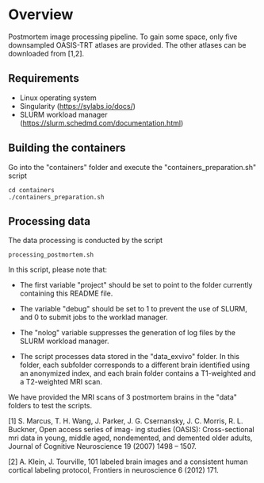 # Overview
Postmortem image processing pipeline. 
To gain some space, only five downsampled OASIS-TRT atlases are provided. The other atlases can be downloaded from [1,2].

## Requirements

- Linux operating system
- Singularity (https://sylabs.io/docs/)
- SLURM workload manager (https://slurm.schedmd.com/documentation.html)

## Building the containers

Go into the "containers" folder and execute the "containers_preparation.sh" script
```
cd containers
./containers_preparation.sh
```

## Processing data

The data processing is conducted by the script
```
processing_postmortem.sh
```

In this script, please note that:

- The first variable "project" should be set to point to the folder currently containing this README file.
  
- The variable "debug" should be set to 1 to prevent the use of SLURM, and 0 to submit jobs to the worklad manager.
   
- The "nolog" variable suppresses the generation of log files by the SLURM workload manager.

- The script processes data stored in the "data_exvivo" folder. In this folder, each subfolder corresponds to a different brain identified using an anonymized index, and each brain folder contains a T1-weighted and a T2-weighted MRI scan.

We have provided the MRI scans of 3 postmortem brains in the "data" folders to test the scripts.


[1] S. Marcus, T. H. Wang, J. Parker, J. G. Csernansky,
J. C. Morris, R. L. Buckner, Open access series of imag-
ing studies (OASIS): Cross-sectional mri data in young,
middle aged, nondemented, and demented older adults,
Journal of Cognitive Neuroscience 19 (2007) 1498 –
1507.

[2] A. Klein, J. Tourville, 101 labeled brain images and a
consistent human cortical labeling protocol, Frontiers
in neuroscience 6 (2012) 171.
